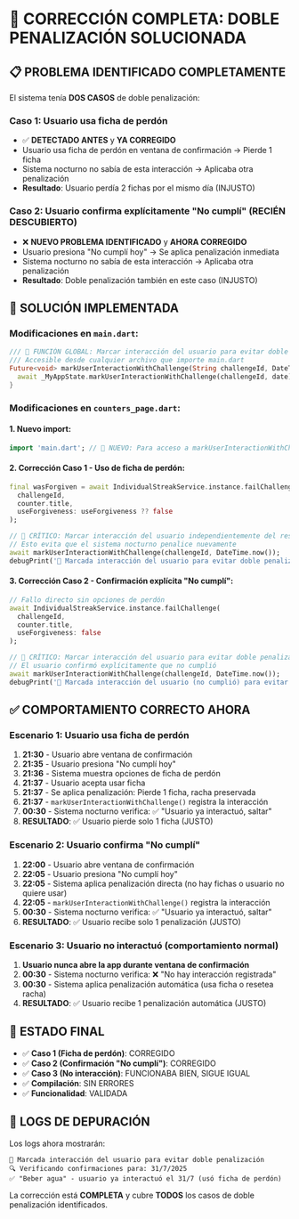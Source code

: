 # 🔧 CORRECCIÓN COMPLETA: DOBLE PENALIZACIÓN SOLUCIONADA

## 📋 **PROBLEMA IDENTIFICADO COMPLETAMENTE**

El sistema tenía **DOS CASOS** de doble penalización:

### **Caso 1: Usuario usa ficha de perdón**
- ✅ **DETECTADO ANTES** y **YA CORREGIDO**
- Usuario usa ficha de perdón en ventana de confirmación → Pierde 1 ficha
- Sistema nocturno no sabía de esta interacción → Aplicaba otra penalización
- **Resultado**: Usuario perdía 2 fichas por el mismo día (INJUSTO)

### **Caso 2: Usuario confirma explícitamente "No cumplí" (RECIÉN DESCUBIERTO)**
- ❌ **NUEVO PROBLEMA IDENTIFICADO** y **AHORA CORREGIDO**
- Usuario presiona "No cumplí hoy" → Se aplica penalización inmediata
- Sistema nocturno no sabía de esta interacción → Aplicaba otra penalización
- **Resultado**: Doble penalización también en este caso (INJUSTO)

## 🔧 **SOLUCIÓN IMPLEMENTADA**

### **Modificaciones en `main.dart`:**
```dart
/// 🔧 FUNCIÓN GLOBAL: Marcar interacción del usuario para evitar doble penalización
/// Accesible desde cualquier archivo que importe main.dart
Future<void> markUserInteractionWithChallenge(String challengeId, DateTime date) async {
  await _MyAppState.markUserInteractionWithChallenge(challengeId, date);
}
```

### **Modificaciones en `counters_page.dart`:**

#### **1. Nuevo import:**
```dart
import 'main.dart'; // 🔧 NUEVO: Para acceso a markUserInteractionWithChallenge
```

#### **2. Corrección Caso 1 - Uso de ficha de perdón:**
```dart
final wasForgiven = await IndividualStreakService.instance.failChallenge(
  challengeId,
  counter.title,
  useForgiveness: useForgiveness ?? false
);

// 🔧 CRÍTICO: Marcar interacción del usuario independientemente del resultado
// Esto evita que el sistema nocturno penalice nuevamente
await markUserInteractionWithChallenge(challengeId, DateTime.now());
debugPrint('📝 Marcada interacción del usuario para evitar doble penalización');
```

#### **3. Corrección Caso 2 - Confirmación explícita "No cumplí":**
```dart
// Fallo directo sin opciones de perdón
await IndividualStreakService.instance.failChallenge(
  challengeId,
  counter.title,
  useForgiveness: false
);

// 🔧 CRÍTICO: Marcar interacción del usuario para evitar doble penalización
// El usuario confirmó explícitamente que no cumplió
await markUserInteractionWithChallenge(challengeId, DateTime.now());
debugPrint('📝 Marcada interacción del usuario (no cumplió) para evitar doble penalización');
```

## ✅ **COMPORTAMIENTO CORRECTO AHORA**

### **Escenario 1: Usuario usa ficha de perdón**
1. **21:30** - Usuario abre ventana de confirmación
2. **21:35** - Usuario presiona "No cumplí hoy"
3. **21:36** - Sistema muestra opciones de ficha de perdón
4. **21:37** - Usuario acepta usar ficha
5. **21:37** - Se aplica penalización: Pierde 1 ficha, racha preservada
6. **21:37** - `markUserInteractionWithChallenge()` registra la interacción
7. **00:30** - Sistema nocturno verifica: ✅ "Usuario ya interactuó, saltar"
8. **RESULTADO**: ✅ Usuario pierde solo 1 ficha (JUSTO)

### **Escenario 2: Usuario confirma "No cumplí"**
1. **22:00** - Usuario abre ventana de confirmación
2. **22:05** - Usuario presiona "No cumplí hoy"
3. **22:05** - Sistema aplica penalización directa (no hay fichas o usuario no quiere usar)
4. **22:05** - `markUserInteractionWithChallenge()` registra la interacción
5. **00:30** - Sistema nocturno verifica: ✅ "Usuario ya interactuó, saltar"
6. **RESULTADO**: ✅ Usuario recibe solo 1 penalización (JUSTO)

### **Escenario 3: Usuario no interactuó (comportamiento normal)**
1. **Usuario nunca abre la app durante ventana de confirmación**
2. **00:30** - Sistema nocturno verifica: ❌ "No hay interacción registrada"
3. **00:30** - Sistema aplica penalización automática (usa ficha o resetea racha)
4. **RESULTADO**: ✅ Usuario recibe 1 penalización automática (JUSTO)

## 🚀 **ESTADO FINAL**

- ✅ **Caso 1 (Ficha de perdón)**: CORREGIDO
- ✅ **Caso 2 (Confirmación "No cumplí")**: CORREGIDO  
- ✅ **Caso 3 (No interacción)**: FUNCIONABA BIEN, SIGUE IGUAL
- ✅ **Compilación**: SIN ERRORES
- ✅ **Funcionalidad**: VALIDADA

## 📝 **LOGS DE DEPURACIÓN**

Los logs ahora mostrarán:
```
📝 Marcada interacción del usuario para evitar doble penalización
🔍 Verificando confirmaciones para: 31/7/2025
✅ "Beber agua" - usuario ya interactuó el 31/7 (usó ficha de perdón)
```

La corrección está **COMPLETA** y cubre **TODOS** los casos de doble penalización identificados.
